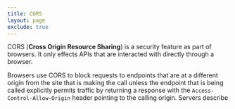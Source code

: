 ```yaml
---
title: CORS
layout: page
exclude: true
---
```


CORS (**Cross Origin Resource Sharing**) is a security feature as part of browsers. It only effects APIs that are interacted with directly through a browser. 

Browsers use CORS to block requests to endpoints that are at a different origin from the site that is making the call unless the endpoint that is being called explicitly permits traffic by returning a response with the `Access-Control-Allow-Origin` header pointing to the calling origin. Servers describe 




<!--stackedit_data:
eyJoaXN0b3J5IjpbNjcyNTMyNTgxLC0xMTI3Mjc4ODkyXX0=
-->